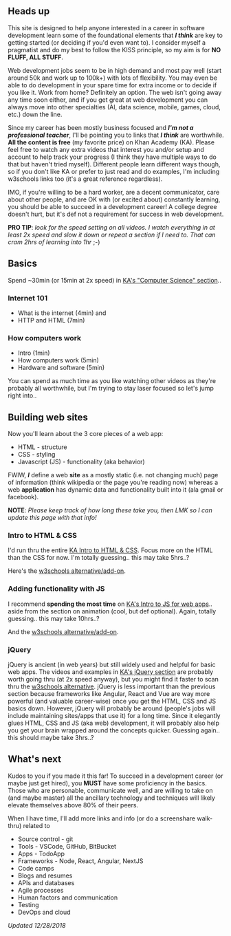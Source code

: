 ## Heads up

This site is designed to help anyone interested in a career in software development learn some of the foundational elements that **_I think_** are key to getting started (or deciding if you'd even want to). I consider myself a pragmatist and do my best to follow the KISS principle, so my aim is for **NO FLUFF, ALL STUFF**.

Web development jobs seem to be in high demand and most pay well (start around 50k and work up to 100k+) with lots of flexibility. You may even be able to do development in your spare time for extra income or to decide if you like it. Work from home? Definitely an option. The web isn't going away any time soon either, and if you get great at web development you can always move into other specialties (AI, data science, mobile, games, cloud, etc.) down the line.

Since my career has been mostly business focused and **_I'm not a professional teacher_**, I'll be pointing you to links that **_I think_** are worthwhile. **All the content is free** (my favorite price) on Khan Academy (KA). Please feel free to watch any extra videos that interest you and/or setup and account to help track your progress (I think they have multiple ways to do that but haven't tried myself). Different people learn different ways though, so if you don't like KA or prefer to just read and do examples, I'm including w3schools links too (it's a great reference regardless).

IMO, if you're willing to be a hard worker, are a decent communicator, care about other people, and are OK with (or excited about) constantly learning, you should be able to succeed in a development career! A college degree doesn't hurt, but it's def not a requirement for success in web development.

**PRO TIP**: _look for the speed setting on all videos. I watch everything in at least 2x speed and slow it down or repeat a section if I need to. That can cram 2hrs of learning into 1hr_ ;-)

## Basics

Spend ~30min (or 15min at 2x speed) in [KA's "Computer Science" section](https://www.khanacademy.org/computing/computer-science)..

### Internet 101

* What is the internet (4min) and
* HTTP and HTML (7min)

### How computers work

* Intro (1min)
* How computers work (5min)
* Hardware and software (5min)

You can spend as much time as you like watching other videos as they're probably all worthwhile, but I'm trying to stay laser focused so let's jump right into..

## Building web sites

Now you'll learn about the 3 core pieces of a web app:

* HTML - structure
* CSS - styling
* Javascript (JS) - functionality (aka behavior)

FWIW, **_I_** define a web **site** as a mostly static (i.e. not changing much) page of information (think wikipedia or the page you're reading now) whereas a web **application** has dynamic data and functionality built into it (ala gmail or facebook).

**NOTE**: _Please keep track of how long these take you, then LMK so I can update this page with that info!_

### Intro to HTML & CSS

I'd run thru the entire [KA Intro to HTML & CSS](https://www.khanacademy.org/computing/computer-programming/html-css). Focus more on the HTML than the CSS for now. I'm totally guessing.. this may take 5hrs..?

Here's the [w3schools alternative/add-on](https://www.w3schools.com/html/default.asp).

### Adding functionality with JS

I recommend **spending the most time** on [KA's Intro to JS for web apps](https://www.khanacademy.org/computing/computer-programming/html-css-js).. aside from the section on animation (cool, but def optional). Again, totally guessing.. this may take 10hrs..?

And the [w3schools alternative/add-on](https://www.w3schools.com/js/default.asp).

### jQuery

jQuery is ancient (in web years) but still widely used and helpful for basic web apps. The videos and examples in [KA's jQuery section](https://www.khanacademy.org/computing/computer-programming/html-js-jquery) are probably worth going thru (at 2x speed anyway), but you might find it faster to scan thru the [w3schools alternative](https://www.w3schools.com/jquery/default.asp). jQuery is less important than the previous section because frameworks like Angular, React and Vue are way more powerful (and valuable career-wise) once you get the HTML, CSS and JS basics down. However, jQuery will probably be around (people's jobs will include maintaining sites/apps that use it) for a long time. Since it elegantly glues HTML, CSS and JS (aka web) development, it will probably also help you get your brain wrapped around the concepts quicker. Guessing again.. this should maybe take 3hrs..?

## What's next

Kudos to you if you made it this far! To succeed in a development career (or maybe just get hired), you **MUST** have some proficiency in the basics. Those who are personable, communicate well, and are willing to take on (and maybe master) all the ancillary technology and techniques will likely elevate themselves above 80% of their peers. 

When I have time, I'll add more links and info (or do a screenshare walk-thru) related to

* Source control - git
* Tools - VSCode, GitHub, BitBucket
* Apps - TodoApp
* Frameworks - Node, React, Angular, NextJS
* Code camps
* Blogs and resumes
* APIs and databases
* Agile processes
* Human factors and communication
* Testing
* DevOps and cloud

_Updated 12/28/2018_
